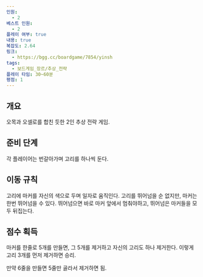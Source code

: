 ```yaml
---
인원:
  - 2
베스트 인원:
  - 2
플레이 여부: true
내용: true
복잡도: 2.64
링크:
  - https://bgg.cc/boardgame/7854/yinsh
tags:
  - 보드게임_장르/추상_전략
플레이 타임: 30~60분
평점: 1
---
```

## 개요
오목과 오셀로를 합친 듯한 2인 추상 전략 게임.
## 준비 단계
각 플레이어는 번갈아가며 고리를 하나씩 둔다.
## 이동 규칙
고리에 마커를 자신의 색으로 두며 일자로 움직인다.
고리를 뛰어넘을 순 없지만,
마커는 한번 뛰어넘을 수 있다.
뛰어넘으면 바로 마커 앞에서 멈춰야하고,
뛰어넘은 마커들을 모두 뒤집는다.
## 점수 획득
마커를 한줄로 5개를 만들면, 그 5개를 제거하고 자신의 고리도 하나 제거한다.
이렇게 고리 3개를 먼저 제거하면 승리.

만약 6줄을 만들면 5줄만 골라서 제거하면 됨.